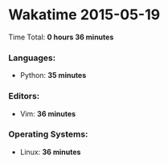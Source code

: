 # Wakatime 2015-05-19

Time Total: **0 hours 36 minutes**

### Languages:
- Python: **35 minutes** 

### Editors:
- Vim: **36 minutes** 

### Operating Systems:
- Linux: **36 minutes** 

